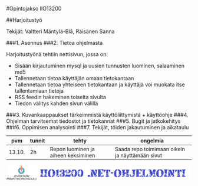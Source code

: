 #Opintojakso IIO13200 

##Harjoitustyö

Tekijät: Valtteri Mäntylä-Blå, Räisänen Sanna

###1. Asennus
###2. Tietoa ohjelmasta

Harjoitustyönä tehtiin nettisivun, jossa on:

* Sisään kirjautuminen mysql ja uusien tunnusten luominen, salaaminen md5
* Tallennetaan tietoa käyttäjän omaan tietokantaan
* Tallennetaan tietoa yhteiseen tietokantaan ja käyttäjä voi muokata itse tallentamiaan tietoja
* RSS feedin hakeminen toiselta sivulta
* Tiedon välitys kahden sivun välillä

###3. Kuvankaappaukset tärkeimmistä käyttöliittymistä + käyttöohje
###4. Ohjelman tarvitsemat tiedostot ja tietokannat
###5. Bugit ja jatkokehitys
###6. Oppimisen analysointi
###7. Tekijät, töiden jakautuminen ja aikataulu

|pvm|tunnit|tehty|ongelmia|
|---|---|---|---|
|13.10.|2h|Repon luominen ja aiheen keksiminen|Saada repo toimimaan oikein ja näyttämään sivut|

![Alt text](/images/kuva.png "kuva")


